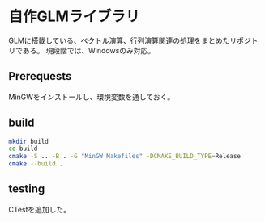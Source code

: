 # 自作GLMライブラリ
GLMに搭載している、ベクトル演算、行列演算関連の処理をまとめたリポジトリである。
現段階では、Windowsのみ対応。

## Prerequests
MinGWをインストールし、環境変数を通しておく。

## build
```bash
mkdir build
cd build
cmake -S .. -B . -G "MinGW Makefiles" -DCMAKE_BUILD_TYPE=Release
cmake --build .
```

## testing
CTestを追加した。
